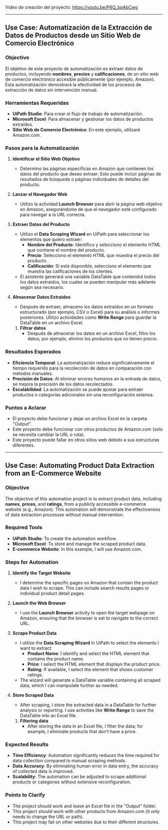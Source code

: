Video de creación del proyecto: https://youtu.be/P8Q_bpAbCwg
***

## Use Case: Automatización de la Extracción de Datos de Productos desde un Sitio Web de Comercio Electrónico

### Objective

El objetivo de este proyecto de automatización es extraer datos de productos, incluyendo **nombres**, **precios** y **calificaciones**, de un sitio web de comercio electrónico accesible públicamente (por ejemplo, Amazon). Esta automatización demostrará la efectividad de los procesos de extracción de datos sin intervención manual.

### Herramientas Requeridas

- **UiPath Studio**: Para crear el flujo de trabajo de automatización.
- **Microsoft Excel**: Para almacenar y gestionar los datos de productos extraídos.
- **Sitio Web de Comercio Electrónico**: En este ejemplo, utilizaré Amazon.com.

### Pasos para la Automatización

1. **Identificar el Sitio Web Objetivo**

   - Determino las páginas específicas en Amazon que contienen los datos del producto que deseo extraer. Esto puede incluir páginas de resultados de búsqueda o páginas individuales de detalles del producto.

2. **Lanzar el Navegador Web**

   - Utilizo la actividad **Launch Browser** para abrir la página web objetivo en Amazon, asegurándome de que el navegador esté configurado para navegar a la URL correcta.

3. **Extraer Datos del Producto**

   - Utilizo el **Data Scraping Wizard** en UiPath para seleccionar los elementos que quiero extraer:
     - **Nombre del Producto**: Identifico y selecciono el elemento HTML que contiene el nombre del producto.
     - **Precio**: Selecciono el elemento HTML que muestra el precio del producto.
     - **Calificación**: Si está disponible, selecciono el elemento que muestra las calificaciones de los clientes.
   - El asistente generará una variable DataTable que contendrá todos los datos extraídos, los cuales se pueden manipular más adelante según sea necesario.

4. **Almacenar Datos Extraídos**

   - Después de extraer, almaceno los datos extraídos en un formato estructurado (por ejemplo, CSV o Excel) para su análisis o informes posteriores. Utilizo actividades como **Write Range** para guardar la DataTable en un archivo Excel.
   1. **Filtrar datos**
      - Después de almacenar los datos en un archivo Excel, filtro los datos; por ejemplo, elimino los productos que no tienen precio.

### Resultados Esperados

- **Eficiencia Temporal**: La automatización reduce significativamente el tiempo requerido para la recolección de datos en comparación con métodos manuales.
- **Precisión de Datos**: Al eliminar errores humanos en la entrada de datos, se mejora la precisión de los datos recolectados.
- **Escalabilidad**: La automatización se puede ajustar para extraer productos o categorías adicionales sin una reconfiguración extensa.

### Puntos a Aclarar

- El proyecto debe funcionar y dejar un archivo Excel en la carpeta "Output".
- Este proyecto debe funcionar con otros productos de Amazon.com (solo se necesita cambiar la URL o ruta).
- Este proyecto puede fallar en otros sitios web debido a sus estructuras diferentes.

***
## Use Case: Automating Product Data Extraction from an E-Commerce Website

### Objective

The objective of this automation project is to extract product data, including **names**, **prices**, and **ratings**, from a publicly accessible e-commerce website (e.g., Amazon). This automation will demonstrate the effectiveness of data extraction processes without manual intervention.

### Required Tools

- **UiPath Studio**: To create the automation workflow.
- **Microsoft Excel**: To store and manage the scraped product data.
- **E-commerce Website**: In this example, I will use Amazon.com.

### Steps for Automation

1. **Identify the Target Website**

   - I determine the specific pages on Amazon that contain the product data I wish to scrape. This can include search results pages or individual product detail pages.

2. **Launch the Web Browser**

   - I use the **Launch Browser** activity to open the target webpage on Amazon, ensuring that the browser is set to navigate to the correct URL.

3. **Scrape Product Data**

   - I utilize the **Data Scraping Wizard** in UiPath to select the elements I want to extract:
     - **Product Name**: I identify and select the HTML element that contains the product name.
     - **Price**: I select the HTML element that displays the product price.
     - **Rating**: If available, I select the element that shows customer ratings.
   - The wizard will generate a DataTable variable containing all scraped data, which I can manipulate further as needed.

4. **Store Scraped Data**

   - After scraping, I store the extracted data in a DataTable for further analysis or reporting. I use activities like **Write Range** to save the DataTable into an Excel file.
   1. **Filtering data**
      - After storing the data in an Excel file, I filter the data; for example, I eliminate products that don’t have a price.

### Expected Results

- **Time Efficiency**: Automation significantly reduces the time required for data collection compared to manual scraping methods.
- **Data Accuracy**: By eliminating human error in data entry, the accuracy of collected data is improved.
- **Scalability**: The automation can be adjusted to scrape additional products or categories without extensive reconfiguration.

### Points to Clarify

- The project should work and leave an Excel file in the "Output" folder.
- This project should work with other products from Amazon.com (it only needs to change the URL or path).
- This project may fail on other websites due to their different structures.
